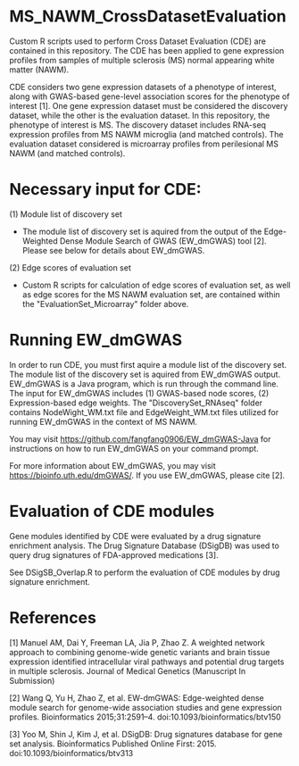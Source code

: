 # MS_NAWM_CrossDatasetEvaluation
Custom R scripts used to perform Cross Dataset Evaluation (CDE) are contained in this repository. The CDE has been applied to gene expression profiles from samples of multiple sclerosis (MS) normal appearing white matter (NAWM). 

CDE considers two gene expression datasets of a phenotype of interest, along with GWAS-based gene-level association scores for the phenotype of interest [1]. One gene expression dataset must be considered the discovery dataset, while the other is the evaluation dataset. In this repository, the phenotype of interest is MS. The discovery dataset includes RNA-seq expression profiles from MS NAWM microglia (and matched controls). The evaluation dataset considered is microarray profiles from perilesional MS NAWM (and matched controls).

# Necessary input for CDE: 
(1) Module list of discovery set
* The module list of discovery set is aquired from the output of the Edge-Weighted Dense Module Search of GWAS (EW_dmGWAS) tool [2]. Please see below for details about EW_dmGWAS.

(2) Edge scores of evaluation set
* Custom R scripts for calculation of edge scores of evaluation set, as well as edge scores for the MS NAWM evaluation set, are contained within the "EvaluationSet_Microarray" folder above.

# Running EW_dmGWAS
In order to run CDE, you must first aquire a module list of the discovery set. The module list of the discovery set is aquired from EW_dmGWAS output. EW_dmGWAS is a Java program, which is run through the command line. The input for EW_dmGWAS includes (1) GWAS-based node scores, (2) Expression-based edge weights. The "DiscoverySet_RNAseq" folder contains NodeWight_WM.txt file and EdgeWeight_WM.txt files utilized for running EW_dmGWAS in the context of MS NAWM.

You may visit https://github.com/fangfang0906/EW_dmGWAS-Java for instructions on how to run EW_dmGWAS on your command prompt.

For more information about EW_dmGWAS, you may visit https://bioinfo.uth.edu/dmGWAS/. If you use EW_dmGWAS, please cite [2].

# Evaluation of CDE modules
Gene modules identified by CDE were evaluated by a drug signature enrichment analysis. The Drug Signature Database (DSigDB) was used to query drug signatures of FDA-approved medications [3].

See DSigSB_Overlap.R to perform the evaluation of CDE modules by drug signature enrichment.

# References
[1] Manuel AM, Dai Y, Freeman LA, Jia P, Zhao Z. A weighted network approach to combining genome-wide genetic variants and brain tissue expression identified intracellular viral pathways and potential drug targets in multiple sclerosis. Journal of Medical Genetics (Manuscript In Submission)

[2] Wang Q, Yu H, Zhao Z, et al. EW-dmGWAS: Edge-weighted dense module search for genome-wide association studies and gene expression profiles. Bioinformatics 2015;31:2591–4. doi:10.1093/bioinformatics/btv150

[3] Yoo M, Shin J, Kim J, et al. DSigDB: Drug signatures database for gene set analysis. Bioinformatics Published Online First: 2015. doi:10.1093/bioinformatics/btv313
